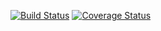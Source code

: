 [![Build Status](https://travis-ci.org/andela-pijege/news-application.svg?branch=develop)](https://travis-ci.org/andela-pijege/news-application)
[![Coverage Status](https://coveralls.io/repos/github/andela-pijege/news-application/badge.svg?branch=develop)](https://coveralls.io/github/andela-pijege/news-application?branch=develop)